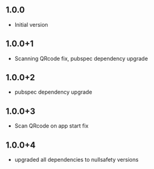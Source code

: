 ## 1.0.0
- Initial version

## 1.0.0+1
- Scanning QRcode fix, pubspec dependency upgrade

## 1.0.0+2
- pubspec dependency upgrade

## 1.0.0+3
- Scan QRcode on app start fix

## 1.0.0+4
- upgraded all dependencies to nullsafety versions


